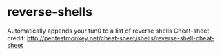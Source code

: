 # reverse-shells
Automatically appends your tun0 to a list of reverse shells
Cheat-sheet credit: http://pentestmonkey.net/cheat-sheet/shells/reverse-shell-cheat-sheet
